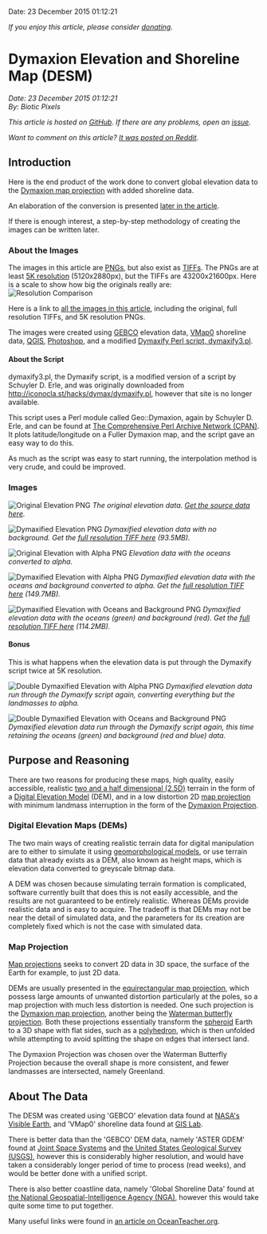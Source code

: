 Date: 23 December 2015 01:12:21

*If you enjoy this article, please consider [donating](bioticpixels.com/supporting "Supporting Biotic Pixels").*

# Dymaxion Elevation and Shoreline Map (DESM)

*Date: 23 December 2015 01:12:21*  
*By: Biotic Pixels*

*This article is hosted on [GitHub](https://github.com/BioticPixels/BioticPixels/tree/gh-pages/articles "Articles github.com"). If there are any problems, open an [issue](https://github.com/BioticPixels/BioticPixels/issues "bioticpixels.com Issues github.com").*

*Want to comment on this article? [It was posted on Reddit](https://redd.it/3y668p "reddit.com").*

## Introduction

Here is the end product of the work done to convert global elevation data to the [Dymaxion map projection](https://bfi.org/about-fuller/big-ideas/dymaxion-world/dymaxion-map "Buckminster Fuller Institute bfi.org") with added shoreline data.

An elaboration of the conversion is presented [later in the article](#purposeandreasoning "Purpose and Reasoning").

If there is enough interest, a step-by-step methodology of creating the images can be written later.

### About the Images

The images in this article are [PNGs](https://en.wikipedia.org/wiki/Portable_Network_Graphics "Portable Network Graphics wikipedia.org"), but also exist as [TIFFs](https://en.wikipedia.org/wiki/Tagged_Image_File_Format "Tagged Image File Format wikipedia.org"). The PNGs are at least [5K resolution](https://en.wikipedia.org/wiki/5K_resolution "5K resolution wikipedia.org") (5120x2880px), but the TIFFs are 43200x21600px. Here is a scale to show how big the originals really are:  
![Resolution Comparison](images/png/other/size_comparison_small.png "Resolution Comparison")

Here is a link to [all the images in this article](images "Article Images Including TIFFs"), including the original, full resolution TIFFs, and 5K resolution PNGs.

The images were created using [GEBCO][0] elevation data, [VMap0][1] shoreline data, [QGIS](http://www.qgis.org/en/site/ "QGIS qgis.org"), [Photoshop](http://www.photoshop.com/products/photoshop "Photoshop photoshop.com"), and a modified [Dymaxify Perl script, dymaxify3.pl](https://github.com/BioticPixels/Dymaxify "Dymaxify Perl Scripts github.com").

#### About the Script

dymaxify3.pl, the Dymaxify script, is a modified version of a script by Schuyler D. Erle, and was originally downloaded from http://iconocla.st/hacks/dymax/dymaxify.pl, however that site is no longer available.

This script uses a Perl module called Geo::Dymaxion, again by Schuyler D. Erle, and can be found at [The Comprehensive Perl Archive Network  (CPAN)](https://metacpan.org/pod/Geo::Dymaxion "metacpan.org"). It plots latitude/longitude on a Fuller Dymaxion map, and the script gave an easy way to do this.

As much as the script was easy to start running, the interpolation method is very crude, and could be improved.

### Images

![Original Elevation PNG](images/png/original_elevation.png "Original Elevation PNG")
*The original elevation data. [Get the source data here][0].*

![Dymaxified Elevation PNG](images/png/elevation_small.png "Dymaxified Elevation PNG")
*Dymaxified elevation data with no background. Get the [full resolution TIFF here](https://drive.google.com/file/d/0B4ugcbzXgPzQWkRORjJWVEtkWTA/view?usp=sharing "Elevation TIFF") (93.5MB).*

![Original Elevation with Alpha PNG](images/png/original_elevation_alpha_small.png "Original Elevation with Alpha PNG")
*Elevation data with the oceans converted to alpha.*

![Dymaxified Elevation with Alpha PNG](images/png/elevation_alpha_small.png "Dymaxified Elevation with Alpha PNG")
*Dymaxified elevation data with the oceans and background converted to alpha. Get the [full resolution TIFF here](https://drive.google.com/file/d/0B4ugcbzXgPzQVEduYkI3S1J1bTQ/view?usp=sharing "Elevation with Alpha TIFF") (149.7MB).*

![Dymaxified Elevation with Oceans and Background PNG](images/png/all_small.png "Dymaxified Elevation with Oceans and Background PNG")
*Dymaxified elevation data with the oceans (green) and background (red). Get the [full resolution TIFF here](https://drive.google.com/file/d/0B4ugcbzXgPzQNFdkazRuSmQ3ZUE/view?usp=sharing "Elevation with Oceans and Background TIFF") (114.2MB).*

#### Bonus

This is what happens when the elevation data is put through the Dymaxify script twice at 5K resolution.

![Double Dymaxified Elevation with Alpha PNG](images/png/landmass_alpha_dymaxified_small.png "Double Dymaxified Elevation with Alpha PNG")
*Dymaxified elevation data run through the Dymaxify script again, converting everything but the landmasses to alpha.*

![Double Dymaxified Elevation with Oceans and Background PNG](images/png/all_dymaxified_small.png "Double Dymaxified Elevation with Oceans and Background PNG")
*Dymaxified elevation data run through the Dymaxify script again, this time retaining the oceans (green) and background (red and blue) data.*

## Purpose and Reasoning

There are two reasons for producing these maps, high quality, easily accessible, realistic [two and a half dimensional (2.5D)](https://en.wikipedia.org/wiki/2.5D "2.5D wikipedia.org") terrain in the form of a [Digital Elevation Model](https://en.wikipedia.org/wiki/Digital_elevation_model "Digital Elevation Model wikipedia.org") (DEM), and in a low distortion 2D [map projection](https://en.wikipedia.org/wiki/Map_projection "Map Projection wikipedia.org") with minimum landmass interruption in the form of the [Dymaxion Projection][2].

### Digital Elevation Maps (DEMs)

The two main ways of creating realistic terrain data for digital manipulation are to either to simulate it using [geomorphological models](https://www.youtube.com/watch?v=kkuZtm7ENOA "Landscape Evolution youtube.com"), or use terrain data that already exists as a DEM, also known as height maps, which is elevation data converted to greyscale bitmap data.

A DEM was chosen because simulating terrain formation is complicated, software currently built that does this is not easily accessible, and the results are not guaranteed to be entirely realistic. Whereas DEMs provide realistic data and is easy to acquire. The tradeoff is that DEMs may not be near the detail of simulated data, and the parameters for its creation are completely fixed which is not the case with simulated data.

### Map Projection

[Map projections](https://en.wikipedia.org/wiki/Map_projection "Map Projection wikipedia.org") seeks to convert 2D data in 3D space, the surface of the Earth for example, to just 2D data.

DEMs are usually presented in the [equirectangular map projection](https://en.wikipedia.org/wiki/Equirectangular_projection "Equirectangular Projection wikipedia.org"), which possess large amounts of unwanted distortion particularly at the poles, so a map projection with much less distortion is needed. One such projection is the [Dymaxion map projection][2], another being the [Waterman butterfly projection](https://en.wikipedia.org/wiki/Waterman_butterfly_projection "Waterman Butterfly Projection wikipedia.org"). Both these projections essentially transform the [spheroid](https://en.wikipedia.org/wiki/Spheroid "Spheroid wikipedia.org") Earth to a 3D shape with flat sides, such as a [polyhedron](https://en.wikipedia.org/wiki/Polyhedron "Polyhedron wikipedia.org"), which is then unfolded while attempting to avoid splitting the shape on edges that intersect land.

The Dymaxion Projection was chosen over the Waterman Butterfly Projection because the overall shape is more consistent, and fewer landmasses are intersected, namely Greenland.

## About The Data

The DESM was created using 'GEBCO' elevation data found at [NASA's Visible Earth][0], and 'VMap0' shoreline data found at [GIS Lab][1].

There is better data than the 'GEBCO' DEM data, namely 'ASTER GDEM' found at [Joint Space Systems](http://gdem.ersdac.jspacesystems.or.jp/search.jsp "jspacesystems.or.jp") and [the United States Geological Survey (USGS)](http://gdex.cr.usgs.gov/gdex/ "usgs.gov"), however this is considerably higher resolution, and would have taken a considerably longer period of time to process (read weeks), and would be better done with a unified script.

There is also better coastline data, namely 'Global Shoreline Data' found at [the National Geospatial-Intelligence Agency (NGA)](http://msi.nga.mil/NGAPortal/DNC.portal?_nfpb=true&_pageLabel=dnc_portal_page_72 "nga.mil"), however this would take quite some time to put together.

Many useful links were found in [an article on OceanTeacher.org](http://library.oceanteacher.org/OTMediawiki/index.php/Coastlines_and_Land_Masks#World_Vector_Shoreline_.28WVS.29 "oceanteacher.org").

[0]: http://visibleearth.nasa.gov/view.php?id=73934 "NASA Visible Earth visibleearth.nasa.gov"
[1]: http://gis-lab.info/qa/vmap0-eng.html "gis-lab.info"
[2]: https://en.wikipedia.org/wiki/Dymaxion_map "Dymaxion Projection wikipedia.org"
